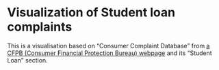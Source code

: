 # Visualization of Student loan complaints
This is a visualisation based on “Consumer Complaint Database” from [a CFPB (Consumer Financial Protection Bureau) webpage](http://www.consumerfinance.gov/data-research/consumer-complaints/) and its “Student Loan” section. 
